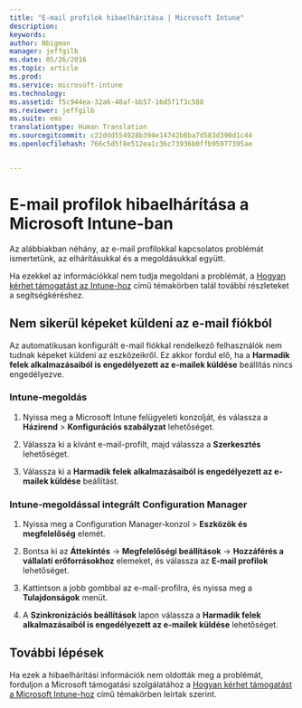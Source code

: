 ```yaml
---
title: "E-mail profilok hibaelhárítása | Microsoft Intune"
description: 
keywords: 
author: Nbigman
manager: jeffgilb
ms.date: 05/26/2016
ms.topic: article
ms.prod: 
ms.service: microsoft-intune
ms.technology: 
ms.assetid: f5c944ea-32a6-48af-bb57-16d5f1f3c588
ms.reviewer: jeffgilb
ms.suite: ems
translationtype: Human Translation
ms.sourcegitcommit: c22ddd554928b394e14742b8ba7d583d390d1c44
ms.openlocfilehash: 766c5d5f8e512ea1c36c73936b0ffb95977395ae


---
```


# E-mail profilok hibaelhárítása a Microsoft Intune-ban
Az alábbiakban néhány, az e-mail profilokkal kapcsolatos problémát ismertetünk, az elhárításukkal és a megoldásukkal együtt.

Ha ezekkel az információkkal nem tudja megoldani a problémát, a [Hogyan kérhet támogatást az Intune-hoz](how-to-get-support-for-microsoft-intune.md) című témakörben talál további részleteket a segítségkéréshez.


## Nem sikerül képeket küldeni az e-mail fiókból
Az automatikusan konfigurált e-mail fiókkal rendelkező felhasználók nem tudnak képeket küldeni az eszközeikről.
Ez akkor fordul elő, ha a **Harmadik felek alkalmazásaiból is engedélyezett az e-mailek küldése** beállítás nincs engedélyezve.

### Intune-megoldás

1.  Nyissa meg a Microsoft Intune felügyeleti konzolját, és válassza a **Házirend** &gt; **Konfigurációs szabályzat** lehetőséget.

2.  Válassza ki a kívánt e-mail-profilt, majd válassza a **Szerkesztés** lehetőséget.

3.  Válassza ki a **Harmadik felek alkalmazásaiból is engedélyezett az e-mailek küldése** beállítást.

### Intune-megoldással integrált Configuration Manager

1.  Nyissa meg a Configuration Manager-konzol &gt; **Eszközök és megfelelőség** elemét.

2.  Bontsa ki az **Áttekintés** -&gt; **Megfelelőségi beállítások** -&gt; **Hozzáférés a vállalati erőforrásokhoz** elemeket, és válassza az **E-mail profilok** lehetőséget.

3.  Kattintson a jobb gombbal az e-mail-profilra, és nyissa meg a **Tulajdonságok** menüt.

4.  A **Szinkronizációs beállítások** lapon válassza a **Harmadik felek alkalmazásaiból is engedélyezett az e-mailek küldése** lehetőséget.

## További lépések
Ha ezek a hibaelhárítási információk nem oldották meg a problémát, forduljon a Microsoft támogatási szolgálatához a [Hogyan kérhet támogatást a Microsoft Intune-hoz](how-to-get-support-for-microsoft-intune.md) című témakörben leírtak szerint.



<!--HONumber=Jun16_HO4-->


